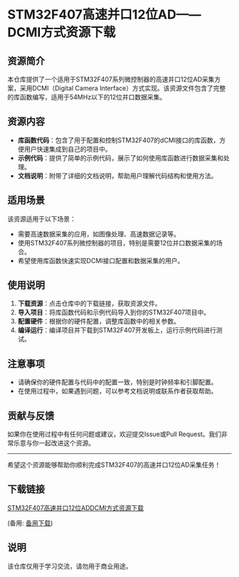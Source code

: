 # STM32F407高速并口12位AD——DCMI方式资源下载

## 资源简介

本仓库提供了一个适用于STM32F407系列微控制器的高速并口12位AD采集方案，采用DCMI（Digital Camera Interface）方式实现。该资源文件包含了完整的库函数编写，适用于54MHz以下的12位并口数据采集。

## 资源内容

- **库函数代码**：包含了用于配置和控制STM32F407的dCMI接口的库函数，方便用户快速集成到自己的项目中。
- **示例代码**：提供了简单的示例代码，展示了如何使用库函数进行数据采集和处理。
- **文档说明**：附带了详细的文档说明，帮助用户理解代码结构和使用方法。

## 适用场景

该资源适用于以下场景：

- 需要高速数据采集的应用，如图像处理、高速数据记录等。
- 使用STM32F407系列微控制器的项目，特别是需要12位并口数据采集的场合。
- 希望使用库函数快速实现DCMI接口配置和数据采集的用户。

## 使用说明

1. **下载资源**：点击仓库中的下载链接，获取资源文件。
2. **导入项目**：将库函数代码和示例代码导入到你的STM32F407项目中。
3. **配置硬件**：根据你的硬件配置，调整库函数中的相关参数。
4. **编译运行**：编译项目并下载到STM32F407开发板上，运行示例代码进行测试。

## 注意事项

- 请确保你的硬件配置与代码中的配置一致，特别是时钟频率和引脚配置。
- 在使用过程中，如果遇到问题，可以参考文档说明或联系作者获取帮助。

## 贡献与反馈

如果你在使用过程中有任何问题或建议，欢迎提交Issue或Pull Request。我们非常乐意与你一起改进这个资源。

---

希望这个资源能够帮助你顺利完成STM32F407的高速并口12位AD采集任务！

## 下载链接
[STM32F407高速并口12位ADDCMI方式资源下载](https://pan.quark.cn/s/29617c1fc347) 

(备用: [备用下载](https://pan.baidu.com/s/1NeU0ODrZANvTAZXx8usfeA?pwd=1234))

## 说明

该仓库仅用于学习交流，请勿用于商业用途。

